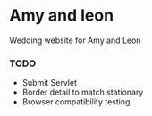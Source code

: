 # Amy and leon

Wedding website for Amy and Leon


### TODO

* Submit Servlet
* Border detail to match stationary
* Browser compatibility testing
